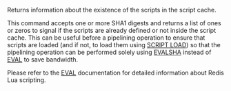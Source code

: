 Returns information about the existence of the scripts in the script cache.

This command accepts one or more SHA1 digests and returns a list of ones or
zeros to signal if the scripts are already defined or not inside the script
cache.
This can be useful before a pipelining operation to ensure that scripts are
loaded (and if not, to load them using [SCRIPT LOAD](/commands/script-load)) so that the pipelining
operation can be performed solely using [EVALSHA](/commands/evalsha) instead of [EVAL](/commands/eval) to save
bandwidth.

Please refer to the [EVAL](/commands/eval) documentation for detailed information about Redis
Lua scripting.

